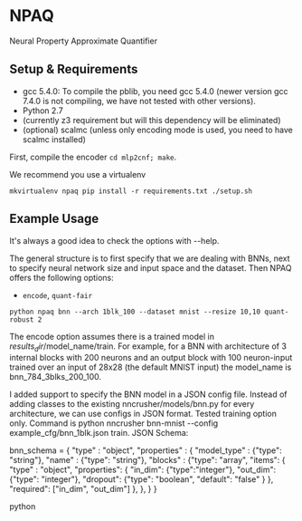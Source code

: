# NPAQ
Neural Property Approximate Quantifier

## Setup & Requirements

- gcc 5.4.0: To compile the pblib, you need gcc 5.4.0 (newer version gcc 7.4.0
  is not compiling, we have not tested with other versions).
- Python 2.7
- (currently z3 requirement but will this dependency will be eliminated)
- (optional) scalmc (unless only encoding mode is used, you need to have scalmc installed)


First, compile the encoder `cd mlp2cnf; make`. 

We recommend you use a virtualenv 

`mkvirtualenv npaq
pip install -r requirements.txt
./setup.sh
`

## Example Usage

It's always a good idea to check the options with --help.

The general structure is to first specify that we are dealing with BNNs, next to specify neural network size and input space and the dataset.
Then NPAQ offers the following options:
- `encode`, `quant-fair`

`python npaq bnn --arch 1blk_100 --dataset mnist --resize 10,10 quant-robust 2`

The encode option assumes there is a trained model in $results_dir/$model_name/train. For example, for a BNN with architecture of 3 internal blocks with 200 neurons and an output block with 100 neuron-input trained over an input of 28x28 (the default MNIST input) the model_name is bnn_784_3blks_200_100.

I added support to specify the BNN model in a JSON config file. Instead of adding classes to the existing nncrusher/models/bnn.py for every architecture, we can use configs in JSON format. Tested training option only. Command is python nncrusher bnn-mnist --config example_cfg/bnn_1blk.json train.
JSON Schema:

bnn_schema = {
    "type" : "object",
    "properties" : {
        "model_type" : {"type": "string"},
        "name" : {"type": "string"},
        "blocks" : {"type": "array",
                    "items": {
                        "type" : "object",
                        "properties": {
                            "in_dim": {"type":"integer"},
                            "out_dim": {"type": "integer"},
                            "dropout": {"type": "boolean", "default": "false" }
                        },
                        "required": ["in_dim", "out_dim"]
                    },
                  },
    }
}

python 
